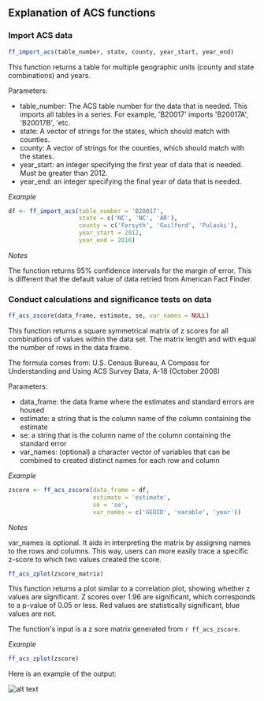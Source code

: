 ## Explanation of ACS functions

### Import ACS data

```r
ff_import_acs(table_number, state, county, year_start, year_end)
```

This function returns a table for multiple geographic units (county and state combinations) and years.

Parameters:
- table_number: The ACS table number for the data that is needed. This imports all tables in a series. For example, 'B20017' imports 'B20017A', 'B20017B', 'etc.
- state: A vector of strings for the states, which should match with counties.
- county: A vector of strings for the counties, which should match with the states.
- year_start: an integer specifying the first year of data that is needed. Must be greater than 2012.
- year_end: an integer specifying the final year of data that is needed.

*Example*
```r
df <- ff_import_acs(table_number = 'B20017', 
                    state = c('NC', 'NC', 'AR'),
                    county = c('Forsyth', 'Guilford', 'Pulaski'),
                    year_start = 2012,
                    year_end = 2016)
```

*Notes*

The function returns 95% confidence intervals for the margin of error. This is different that the default value of data retried from American Fact Finder.

### Conduct calculations and significance tests on data

```r
ff_acs_zscore(data_frame, estimate, se, var_names = NULL)
```

This function returns a square symmetrical matrix of z scores for all combinations of values within the data set. The matrix length and with equal the number of rows in the data frame.

The formula comes from: U.S. Census Bureau, A Compass for Understanding and Using ACS Survey Data, A-18 (October 2008)

Parameters:
- data_frame: the data frame where the estimates and standard errors are housed
- estimate: a string that is the column name of the column containing the estimate
- se: a string that is the column name of the column containing the standard error
- var_names: (optional) a character vector of variables that can be combined to created distinct names for each row and column

*Example*
```r
zscore <- ff_acs_zscore(data_frame = df,
                        estimate = 'estimate', 
                        se = 'se', 
                        var_names = c('GEOID', 'varable', 'year'))
```

*Notes*

var_names is optional. It aids in interpreting the matrix by assigning names to the rows and columns. This way, users can more easily trace a specific z-score to which two values created the score.


```r
ff_acs_zplot(zscore_matrix)
```

This function returns a plot similar to a correlation plot, showing whether z values are significant. Z scores over 1.96 are significant, which corresponds to a p-value of 0.05 or less. Red values are statistically significant, blue values are not.

The function's input is a z sore matrix generated from `r ff_acs_zscore`.

*Example*
```r
ff_acs_zplot(zscore)
```
Here is an example of the output:

![alt text](https://github.com/forsythfuture/indicators/blob/master/functions/acs/zscore_plot.png)
    